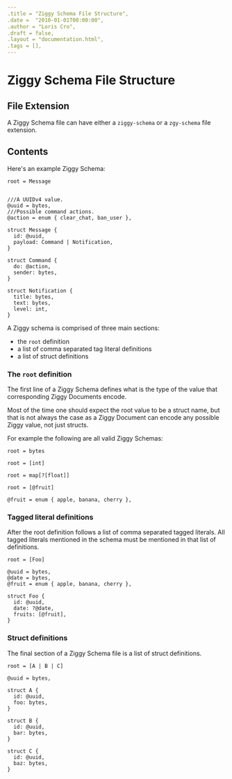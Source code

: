 ```yaml
---
.title = "Ziggy Schema File Structure",
.date =  "2010-01-01T00:00:00",
.author = "Loris Cro",
.draft = false,
.layout = "documentation.html",
.tags = [],
---
```

# Ziggy Schema File Structure

## File Extension
A Ziggy Schema file can have either a `ziggy-schema` or a `zgy-schema` file extension.

## Contents
Here's an example Ziggy Schema:

```ziggy-schema
root = Message


///A UUIDv4 value.
@uuid = bytes,
///Possible command actions.
@action = enum { clear_chat, ban_user },

struct Message {
  id: @uuid,
  payload: Command | Notification,
}

struct Command {
  do: @action,
  sender: bytes,
}

struct Notification {
  title: bytes,
  text: bytes,
  level: int,
}
```

A Ziggy schema is comprised of three main sections:

- the `root` definition
- a list of comma separated tag literal definitions
- a list of struct definitions

### The `root` definition
The first line of a Ziggy Schema defines what is the type of the value that corresponding Ziggy Documents encode. 

Most of the time one should expect the root value to be a struct name, but that is not always the case as a Ziggy Document can encode any possible Ziggy value, not just structs.

For example the following are all valid Ziggy Schemas:

```ziggy-schema
root = bytes
```

```ziggy-schema
root = [int]
```

```ziggy-schema
root = map[?[float]]
```

```ziggy-schema
root = [@fruit]

@fruit = enum { apple, banana, cherry },
```

### Tagged literal definitions

After the root definition follows a list of comma separated tagged literals. All tagged literals mentioned in the schema must be mentioned in that list of definitions.

```ziggy-schema
root = [Foo]

@uuid = bytes,
@date = bytes,
@fruit = enum { apple, banana, cherry },

struct Foo {
  id: @uuid,
  date: ?@date,
  fruits: [@fruit],
}
```

### Struct definitions

The final section of a Ziggy Schema file is a list of struct definitions.


```ziggy-schema
root = [A | B | C]

@uuid = bytes,

struct A {
  id: @uuid,
  foo: bytes,
}

struct B {
  id: @uuid,
  bar: bytes,
}

struct C {
  id: @uuid,
  baz: bytes,
}
```

